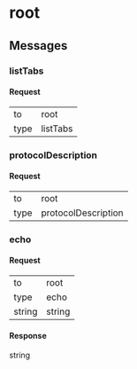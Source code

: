 ---
---

# root #

## Messages ##

### listTabs ###

#### Request ####

<table>

<tr>
<td>to</td>
<td>root</td>
</tr>

<tr>
<td>type</td>
<td>listTabs</td>
</tr>

</table>

### protocolDescription ###

#### Request ####

<table>

<tr>
<td>to</td>
<td>root</td>
</tr>

<tr>
<td>type</td>
<td>protocolDescription</td>
</tr>

</table>

### echo ###

#### Request ####

<table>

<tr>
<td>to</td>
<td>root</td>
</tr>

<tr>
<td>type</td>
<td>echo</td>
</tr>

<tr>
<td>string</td>
<td>string</td>
</tr>

</table>

#### Response ####
string
